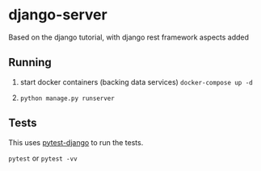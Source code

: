 # django-server
Based on the django tutorial, with django rest framework aspects added

## Running
1. start docker containers (backing data services)
`docker-compose up -d`

2. `python manage.py runserver`

## Tests
This uses [pytest-django](https://pytest-django.readthedocs.io/en/latest/) to run the tests.

`pytest` or `pytest -vv`